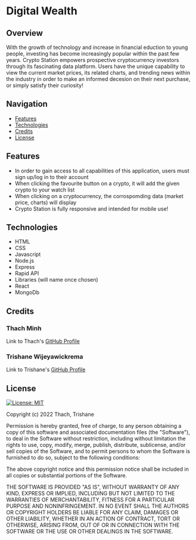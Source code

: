 # Digital Wealth

## Overview

With the growth of technology and increase in financial eduction to young people, investing has become increasingly popular within the past few years. Crypto Station empowers prospective cryptocurrency investors through its fascinating data platform. Users have the unique capability to view the current market prices, its related charts, and trending news within the industry in order to make an informed decesion on their next purchase, or simply satisfy their curiosity!

## Navigation
- [Features](#features)
- [Technologies](#technologies)
- [Credits](#credits)
- [License](#license)

## Features

- In order to gain access to all capabilities of this application, users must sign up/log in to their account
- When clicking the favourite button on a crypto, it will add the given crypto to your watch list
- When clicking on a cryptocurrency, the corrospomding data (market price, charts) will display
- Crypto Station is fully responsive and intended for mobile use!

## Technologies

- HTML
- CSS
- Javascript
- Node.js
- Express
- Rapid API
- Libraries (will name once chosen)
- React
- MongoDb

## Credits

### Thach Minh
Link to Thach's [GitHub Profile](https://github.com/TsunomakiWatamee)

### Trishane Wijeyawickrema
Link to Trishane's [GitHub Profile](https://github.com/Trishaneww)

## License

[![License: MIT](https://img.shields.io/badge/License-MIT-yellow.svg)](https://opensource.org/licenses/MIT)

Copyright (c) 2022 Thach, Trishane

Permission is hereby granted, free of charge, to any person obtaining a copy
of this software and associated documentation files (the "Software"), to deal
in the Software without restriction, including without limitation the rights
to use, copy, modify, merge, publish, distribute, sublicense, and/or sell
copies of the Software, and to permit persons to whom the Software is
furnished to do so, subject to the following conditions:

The above copyright notice and this permission notice shall be included in all
copies or substantial portions of the Software.

THE SOFTWARE IS PROVIDED "AS IS", WITHOUT WARRANTY OF ANY KIND, EXPRESS OR
IMPLIED, INCLUDING BUT NOT LIMITED TO THE WARRANTIES OF MERCHANTABILITY,
FITNESS FOR A PARTICULAR PURPOSE AND NONINFRINGEMENT. IN NO EVENT SHALL THE
AUTHORS OR COPYRIGHT HOLDERS BE LIABLE FOR ANY CLAIM, DAMAGES OR OTHER
LIABILITY, WHETHER IN AN ACTION OF CONTRACT, TORT OR OTHERWISE, ARISING FROM,
OUT OF OR IN CONNECTION WITH THE SOFTWARE OR THE USE OR OTHER DEALINGS IN THE
SOFTWARE.